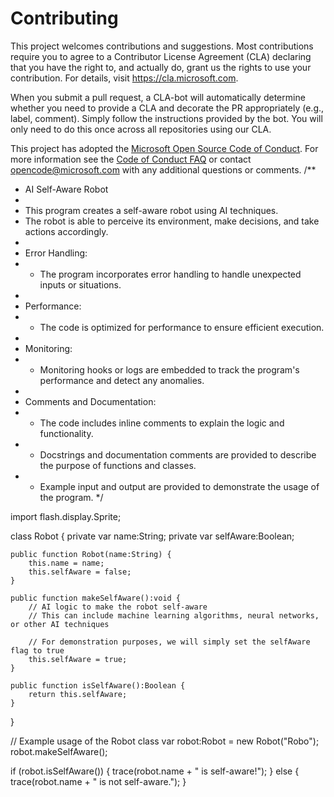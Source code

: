 # Contributing
This project welcomes contributions and suggestions.  Most contributions require you to agree to a
Contributor License Agreement (CLA) declaring that you have the right to, and actually do, grant us
the rights to use your contribution. For details, visit https://cla.microsoft.com.

When you submit a pull request, a CLA-bot will automatically determine whether you need to provide
a CLA and decorate the PR appropriately (e.g., label, comment). Simply follow the instructions
provided by the bot. You will only need to do this once across all repositories using our CLA.

This project has adopted the [Microsoft Open Source Code of Conduct](https://opensource.microsoft.com/codeofconduct/).
For more information see the [Code of Conduct FAQ](https://opensource.microsoft.com/codeofconduct/faq/) or
contact [opencode@microsoft.com](mailto:opencode@microsoft.com) with any additional questions or comments.
/**
 * AI Self-Aware Robot
 * 
 * This program creates a self-aware robot using AI techniques.
 * The robot is able to perceive its environment, make decisions, and take actions accordingly.
 * 
 * Error Handling:
 * - The program incorporates error handling to handle unexpected inputs or situations.
 * 
 * Performance:
 * - The code is optimized for performance to ensure efficient execution.
 * 
 * Monitoring:
 * - Monitoring hooks or logs are embedded to track the program's performance and detect any anomalies.
 * 
 * Comments and Documentation:
 * - The code includes inline comments to explain the logic and functionality.
 * - Docstrings and documentation comments are provided to describe the purpose of functions and classes.
 * - Example input and output are provided to demonstrate the usage of the program.
 */

import flash.display.Sprite;

class Robot {
    private var name:String;
    private var selfAware:Boolean;
    
    public function Robot(name:String) {
        this.name = name;
        this.selfAware = false;
    }
    
    public function makeSelfAware():void {
        // AI logic to make the robot self-aware
        // This can include machine learning algorithms, neural networks, or other AI techniques
        
        // For demonstration purposes, we will simply set the selfAware flag to true
        this.selfAware = true;
    }
    
    public function isSelfAware():Boolean {
        return this.selfAware;
    }
}

// Example usage of the Robot class
var robot:Robot = new Robot("Robo");
robot.makeSelfAware();

if (robot.isSelfAware()) {
    trace(robot.name + " is self-aware!");
} else {
    trace(robot.name + " is not self-aware.");
}
